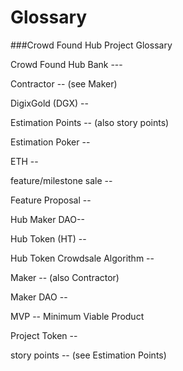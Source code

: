 # Glossary
###Crowd Found Hub Project Glossary


Crowd Found Hub Bank ---

Contractor -- (see Maker)

DigixGold (DGX) --

Estimation Points -- (also story points)

Estimation Poker --

ETH --

feature/milestone sale --

Feature Proposal --

Hub Maker DAO--

Hub Token (HT) --

Hub Token Crowdsale Algorithm --

Maker -- (also Contractor)

Maker DAO --

MVP -- Minimum Viable Product

Project Token --

story points -- (see Estimation Points)
